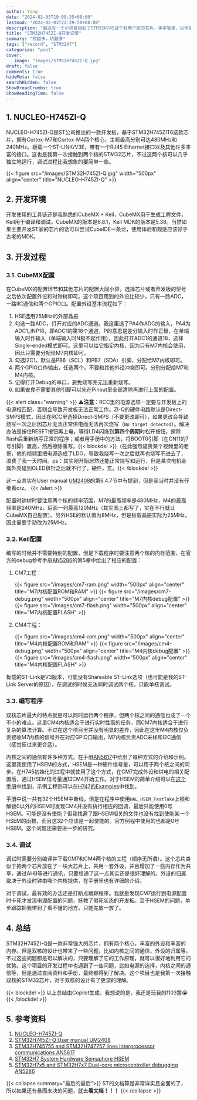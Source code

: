 ```yaml
---
author: Yang
date: "2024-02-03T19:08:35+08:00"
lastmod: "2024-02-03T22:29:50+08:00"
description: "最近有一个小项目用到了STM32H745这个有两个核的芯片，手字笔录，以作前车之鉴"
title: "STM32H745ZI-Q开发记录"
summary: "核越多，坑越多"
tags: ["record", "STM32H7"]
categories: "post"
cover: 
   image: "images/STM32H745ZI-Q.jpg"
draft: false
comments: true
hideMeta: false
searchHidden: false
ShowBreadCrumbs: true
ShowReadingTime: false
---
```


## 1. NUCLEO-H745ZI-Q

NUCLEO-H745ZI-Q是ST公司推出的一款开发板，基于STM32H745ZIT6这款芯片，拥有Cortex-M7和Cortex-M4两个核心，主频最高分别可达480MHz和240MHz。板载一个ST-LINK/V3E，带有一个RJ45 Ethernet接口以及其他许多丰富的接口。这也是我第一次接触到两个核的STM32芯片，不过这两个核可以几乎独立地运行，调试过程比我想象的要简单一些。

{{< figure src="/images/STM32H745ZI-Q.jpg" width="500px" align="center" title="NUCLEO-H745ZI-Q" >}}

## 2. 开发环境

开发使用的工具链还是我熟悉的CubeMX + Keil，CubeMX用于生成工程文件，Keil用于编译和调试。CubeMX的版本是6.8.1，Keil MDK的版本是5.38。当然如果主要开发ST家的芯片的话可以尝试CubeIDE一条龙，使用体验和观感应该好于古老的MDK。

## 3. 开发过程

### 3.1. CubeMX配置

在CubeMX的配置环节和其他芯片的配置大同小异，选择芯片或者开发板的型号之后依次配置外设和时钟树即可。这个项目用到的外设比较少，只有一路ADC，一路IIC通信和两个GPIO口。配置外设基本流程如下：

  1. HSE选用25MHz的外部晶振
  2. 勾选一路ADC，打开对应的ADC通道。我这里选了PA4作ADC的输入，PA4为ADC1_INP18，即ADC1的第18个通道，P的意思是差分输入时作正极，在单端输入时作输入（单端输入时N极不起作用）。因此打开ADC1的通道18，选择Single-ended模式即可。这里可以给它指定内核，因为只有M7内核会使用，因此只需要分配给M7内核即可。
  3. 勾选I2C1。默认是PB6（SCL）和PB7（SDA）引脚，分配给M7内核即可。
  4. 两个GPIO口作输出，任选两个，不要和其他外设冲突即可。分别分配给M7和M4内核。
  5. 记得打开Debug的串口，避免烧写完无法重新烧写。
  6. 如果雀食不需要其他引脚可以先在Pinout里全部清除再进行上面的配置。

{{< alert class="warning" >}}
⚠️**注意**：RCC里的电源选项一定要与开发板上的电源相匹配，否则会导致开发板无法正常工作。ZI-Q的硬件电路默认是Direct-SMPS模式，因此在RCC里选择Direct-SMPS（不要更改即可），如果更改会导致烧写一次之后因芯片无法正常供电而无法再次烧写（`No target detected`）。解决办法是按住RESET按钮再上电，等待LD4闪烁到**第四个周期**时松开按钮，擦除flash后重新烧写正常的程序；或者用手册中的方法，将BOOT0引脚（在CN11的7号引脚）置高，然后擦除重写。{{< blockdel >}}（在此强烈谴责某个视频里的老哥，他的视频里把电源选成了LDO，导致我烧写一次之后就再也烧写不进去了，浪费了我一天时间。ps：其实刚开始居然还能正常烧写和运行，但是某次电机金属外壳碰到OLED排针之后就不行了。硬件，玄。{{< /blockdel >}}

这一点其实在User manual [UM2408](https://www.st.com/resource/en/user_manual/um2408-stm32h7-nucleo144-boards-mb1363-stmicroelectronics.pdf)的第6.4.7节中有提到，但是我当时并没有仔细看orz。
{{< /alert >}}

配置时钟树时要注意两个核的频率范围，M7的最高频率是480MHz，M4的最高频率是240MHz，后面一列最高120MHz（其实图上都写了，实在不行就让CubeMX自己配置）。另外HSE的默认值为8MHz，但是板载晶振实际为25MHz，因此需要手动改为25MHz。

### 3.2. Keil配置

编写的时候并不需要特别的配置，但是下载程序时要注意两个核的内存范围，在官方的debug参考手册[AN5286](https://www.st.com/resource/en/application_note/an5286-stm32h7x5x7-dualcore-microcontroller-debugging-stmicroelectronics.pdf)的第5章中给出了相应的配置：

1. CM7工程：

    {{< figure src="/images/cm7-ram.png" width="500px" align="center" title="M7内核配置ROM和RAM" >}}
    {{< figure src="/images/cm7-debug.png" width="500px" align="center" title="M7内核debug配置" >}}
    {{< figure src="/images/cm7-flash.png" width="500px" align="center" title="M7内核配置FLASH" >}}

2. CM4工程：

    {{< figure src="/images/cm4-ram.png" width="500px" align="center" title="M4内核配置ROM和RAM" >}}
    {{< figure src="/images/cm4-debug.png" width="500px" align="center" title="M4内核debug配置" >}}
    {{< figure src="/images/cm4-flash.png" width="500px" align="center" title="M4内核配置FLASH" >}}

板载的ST-Link是V3版本，可能没有Shareable ST-Link选项（也可能是我的ST-Link Server的原因），在调试的时候无法同时调试两个核，只能单核调试。

### 3.3. 编写程序

双核芯片最大的特点就是可以同时运行两个程序，但两个核之间的通信也成了一个不小的难点。这里CM4内核适合于进行实时性高的任务，而CM7内核适合于进行复杂的算法计算。不过在这个项目里并没有明显的差异，因此在这里M4内核仅负责接收M7内核的信号并在对应GPIO口输出，M7内核负责ADC采样和I2C通信（感觉反过来更合适）。

内核之间的通信有许多种方式，在手册[AN5617](https://www.st.com/resource/en/application_note/an5617-stm32h745755-and-stm32h747757-lines-interprocessor-communications-stmicroelectronics.pdf)中给出了每种方式的介绍和示例。这里我使用了HSEM的方式，HSEM是一种硬件信号量，可以用于两个核之间的同步。在H745初始化的过程中就使用了这个方式，在CM7完成外设和供电的相关配置后，通过HSEM信号量通知CM4开始工作。对于HSEM的简单介绍可以在[这个手册](https://www.st.com/content/ccc/resource/training/technical/product_training/group0/2a/6a/df/e1/3b/52/48/b7/STM32H7-System-Hardware_Semaphore_HSEM/files/STM32H7-System-Hardware_Semaphore_HSEM.pdf/_jcr_content/translations/en.STM32H7-System-Hardware_Semaphore_HSEM.pdf)中找到，示例工程则可以在[H747的Examples](https://github.com/STMicroelectronics/STM32CubeH7/tree/ccb11556044540590ca6e45056e6b65cdca2deb2/Projects/STM32H747I-DISCO/Examples/HSEM)中找到。

手册中说一共有32个HSEM中断线，但是在程序中使用`HAL_HSEM_FastTake`上锁和解锁0以外的HSEM时发现CM4并没有执行相应的回调，最后只能使用0号HSEM。可能是没有使能？但我找遍了跟HSEM相关的文件也没有找到使能某一个HSEM的函数，而且这32个应该是一起使能的。官方例程中使用的也都是0号HSEM。这个问题还需要进一步的研究。

### 3.4. 调试

调试时需要分别编译并下载CM7和CM4两个核的工程（顺序无所谓）。这个芯片类似于把两个芯片放在了一块大芯片上，共用一套外设，并且增加了一些内存作为共享，通过AHB等进行通讯，只要想通了这一点其实还是很好理解的。外设的归属取决于外设时钟由哪个内核提供，在手册里也有详细的介绍。

对于调试，最有效的办法还是打断点跟踪程序。我就是发现CM7运行到电源配置时卡死才发现电源配置的问题，拯救了假死状态的开发板。至于HSEM的问题，单步跟踪把我带到了看不懂的地方，只能先放一放了。

## 4. 总结

STM32H745ZI-Q是一款非常强大的芯片，拥有两个核心，丰富的外设和丰富的内存。但是双核的设计也带来了一些问题，比如内核之间的通信，外设的归属等。不过这些问题都是可以解决的，只要理解了它的工作原理，就可以很好地利用它的优势。这个项目的开发过程中也遇到了一些问题，比如电源的选择，内核之间的通信等，但是通过查阅资料和手册，最终都得到了解决。这个项目也是我第一次接触双核的STM32芯片，对于双核的设计有了更深的理解。

{{< blockdel >}}
以上总结由Copilot生成，我想说的是，我还是玩我的f103罢😭
{{< /blockdel >}}

## 5. 参考资料

1. [NUCLEO-H745ZI-Q](https://www.st.com/en/evaluation-tools/nucleo-h745zi-q.html)
2. [STM32H745ZI-Q User manual UM2408](https://www.st.com/resource/en/user_manual/um2408-stm32h7-nucleo144-boards-mb1363-stmicroelectronics.pdf)
3. [STM32H745755 and STM32H747757 lines Interprocessor communications AN5617](https://www.st.com/resource/en/application_note/an5617-stm32h745755-and-stm32h747757-lines-interprocessor-communications-stmicroelectronics.pdf)
4. [STM32H7 System Hardware Semaphore HSEM](https://www.st.com/content/ccc/resource/training/technical/product_training/group0/2a/6a/df/e1/3b/52/48/b7/STM32H7-System-Hardware_Semaphore_HSEM/files/STM32H7-System-Hardware_Semaphore_HSEM.pdf/_jcr_content/translations/en.STM32H7-System-Hardware_Semaphore_HSEM.pdf)
5. [STM32H7x5 and STM32H7x7 Dual-core microcontroller debugging AN5286](https://www.st.com/resource/en/application_note/an5286-stm32h7x5x7-dualcore-microcontroller-debugging-stmicroelectronics.pdf)

{{< collapse summary="最后的最后">}}
ST的文档算是非常详实且全面的了，所以如果还有悬而未决的问题，就去**看文档！！！**
{{< /collapse >}}
